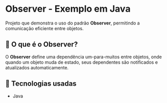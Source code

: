 # Observer - Exemplo em Java

Projeto que demonstra o uso do padrão **Observer**, permitindo a comunicação eficiente entre objetos.

## 📌 O que é o Observer?

O **Observer** define uma dependência um-para-muitos entre objetos, onde quando um objeto muda de estado, seus dependentes são notificados e atualizados automaticamente.

## 🚀 Tecnologias usadas

- Java
